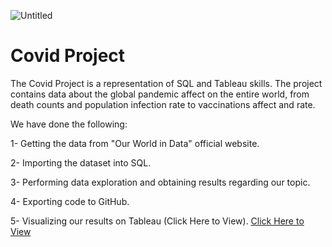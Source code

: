 ![Untitled](https://user-images.githubusercontent.com/115690921/210288014-88c26a6b-ea64-48c6-9f70-cf588769cc62.png)

# Covid Project
The Covid Project is a representation of SQL and Tableau skills. The project contains data about the global pandemic affect on the entire world, from death counts and population infection rate to vaccinations affect and rate.  

We have done the following:

1-	Getting the data from "Our World in Data" official website.

2-	Importing the dataset into SQL. 

3-	Performing data exploration and obtaining results regarding our topic.

4-	Exporting code to GitHub.

5-	Visualizing our results on Tableau (Click Here to View). 
[Click Here to View](https://public.tableau.com/app/profile/moaz.agha/viz/CovidDashboard_16726994263800/Dashboard1?publish=yes)
